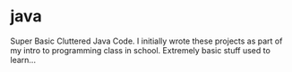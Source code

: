 # java
Super Basic Cluttered Java Code. I initially wrote these projects as part of my intro to programming class in school.
Extremely basic stuff used to learn...
